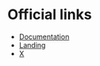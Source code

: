 # Official links

- [Documentation](https://hyperstable.gitbook.io/docs)
- [Landing](https://hyperstable.github.io/landing)
- [X](https://x.com/HyperstableX)
